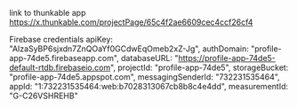 link to thunkable app
https://x.thunkable.com/projectPage/65c4f2ae6609cec4ccf26cf4

Firebase credentials
apiKey: "AIzaSyBP6sjxdn7ZnQOaYf0GCdwEqOmeb2xZ-Jg",
  authDomain: "profile-app-74de5.firebaseapp.com",
  databaseURL: "https://profile-app-74de5-default-rtdb.firebaseio.com",
  projectId: "profile-app-74de5",
  storageBucket: "profile-app-74de5.appspot.com",
  messagingSenderId: "732231535464",
  appId: "1:732231535464:web:b7028313067cb8b8c4e4dd",
  measurementId: "G-C26VSHREHB"
